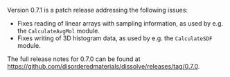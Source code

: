 Version 0.7.1 is a patch release addressing the following issues:

- Fixes reading of linear arrays with sampling information, as used by e.g. the `CalculateAvgMol` module.
- Fixes writing of 3D histogram data, as used by e.g. the `CalculateSDF` module.

The full release notes for 0.7.0 can be found at https://github.com/disorderedmaterials/dissolve/releases/tag/0.7.0.
